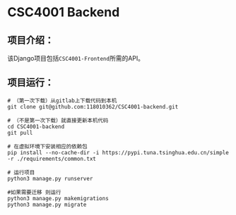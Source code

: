 # CSC4001 Backend

## 项目介绍：
该Django项目包括```CSC4001-Frontend```所需的API。

## 项目运行：
```shell
# （第一次下载）从gitlab上下载代码到本机
git clone git@github.com:118010362/CSC4001-backend.git

# （不是第一次下载）就直接更新本机代码
cd CSC4001-backend
git pull

# 在虚拟环境下安装相应的依赖包
pip install --no-cache-dir -i https://pypi.tuna.tsinghua.edu.cn/simple -r ./requirements/common.txt

# 运行项目
python3 manage.py runserver

#如果需要迁移 则运行
python3 manage.py makemigrations
python3 manage.py migrate

```
